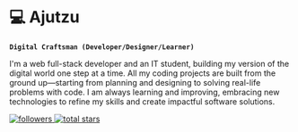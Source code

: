# 💻 Ajutzu

**`Digital Craftsman (Developer/Designer/Learner)`**

I'm a web full-stack developer and an IT student, building my version of the digital world one step at a time. All my coding projects are built from the ground up—starting from planning and designing to solving real-life problems with code. I am always learning and improving, embracing new technologies to refine my skills and create impactful software solutions.

<p align="left"> <a href="https://github.com/Ajutzu?tab=followers"> <img alt="followers" title="Follow me on GitHub" src="https://custom-icon-badges.demolab.com/github/followers/Ajutzu?color=236ad3&labelColor=1155ba&style=for-the-badge&logo=person-add&label=Follow&logoColor=white"/> </a> 
<a href="https://github.com/Ajutzu?tab=repositories&sort=stargazers"> <img alt="total stars" title="Total stars on GitHub" src="https://custom-icon-badges.demolab.com/github/stars/Ajutzu?color=55960c&style=for-the-badge&labelColor=488207&logo=star"/> </a> </p>
